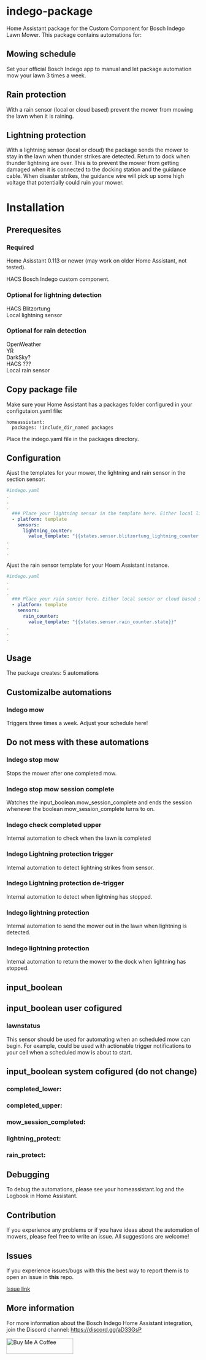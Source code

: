 # indego-package

Home Assistant package for the Custom Component for Bosch Indego Lawn Mower. This package contains automations for:
## Mowing schedule 
Set your official Bosch Indego app to manual and let package automation mow your lawn 3 times a week.
## Rain protection
With a rain sensor (local or cloud based) prevent the mower from mowing the lawn when it is raining.
## Lightning protection
With a lightning sensor (local or cloud) the package sends the mower to stay in the lawn when thunder strikes are detected. Return to dock when thunder lightning are over. This is to prevent the mower from getting damaged when it is connected to the docking station and the guidance cable. When disaster strikes, the guidance wire will pick up some high voltage that potentially could ruin your mower.

# Installation

## Prerequesites
### Required
Home Asisstant 0.113 or newer (may work on older Home Assistant, not tested).

HACS Bosch Indego custom component.

### Optional for lightning detection
HACS Blitzortung<br>
Local lightning sensor

### Optional for rain detection
OpenWeather<br>
YR<br>
DarkSky?<br>
HACS ???<br>
Local rain sensor

## Copy package file
Make sure your Home Assistant has a packages folder configured in your configutaion.yaml file:

```
homeassistant:
  packages: !include_dir_named packages
```

Place the indego.yaml file in the packages directory.

## Configuration
Ajust the templates for your mower, the lightning and rain sensor in the section sensor:
``` yaml
#indego.yaml
.
.
.
  ### Place your lightning sensor in the template here. Either local lightning sensor or cloud based services.
  - platform: template
    sensors:
      lightning_counter:
        value_template: "{{states.sensor.blitzortung_lightning_counter.state}}"
.
.
.
```

Ajust the rain sensor template for your Hoem Assistant instance.
``` yaml
#indego.yaml
.
.
.
  ### Place your rain sensor here. Either local sensor or cloud based services.
  - platform: template
    sensors:
      rain_counter:
        value_template: "{{states.sensor.rain_counter.state}}"
.
.
.
```

## Usage
The package creates:
5 automations
## Customizalbe automations
### Indego mow
Triggers three times a week. Adjust your schedule here!
## Do not mess with these automations
### Indego stop mow
Stops the mower after one completed mow.
### Indego stop mow session complete
Watches the input_boolean.mow_session_complete and ends the session whenever the boolean mow_session_complete turns to on.
### Indego check completed upper
Internal automation to check when the lawn is completed
### Indego Lightning protection trigger
Internal automation to detect lightning strikes from sensor.
### Indego Lightning protection de-trigger
Internal automation to detect when lightning has stopped.
### Indego lightning protection
Internal automation to send the mower out in the lawn when lightning is detected.
### Indego lightning protection
Internal automation to return the mower to the dock when lightning has stopped.


## input_boolean
## input_boolean user cofigured
### lawnstatus
This sensor should be used for automating when an scheduled mow can begin. For example, could be used with actionable trigger notifications to your cell when a scheduled mow is about to start.
## input_boolean system cofigured (do not change)
### completed_lower:
### completed_upper:
### mow_session_completed:
### lightning_protect:
### rain_protect:

## Debugging
To debug the automations, please see your homeassistant.log and the Logbook in Home Assistant.

## Contribution
If you experience any problems or if you have ideas about the automation of mowers, please feel free to write an issue. All suggestions are welcome!

## Issues
If you experience issues/bugs with this the best way to report them is to open an issue in **this** repo.

[Issue link](https://github.com/jm-73/indego-package/issues)

## More information

For more information about the Bosch Indego Home Assistant integration, join the Discord channel:
https://discord.gg/aD33GsP

<a href="https://www.buymeacoffee.com/jm73" target="_blank"><img src="https://cdn.buymeacoffee.com/buttons/default-orange.png" alt="Buy Me A Coffee" height="41" width="174"></a>
